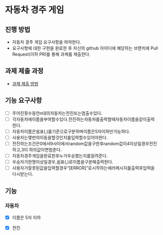# 자동차 경주 게임
## 진행 방법
* 자동차 경주 게임 요구사항을 파악한다.
* 요구사항에 대한 구현을 완료한 후 자신의 github 아이디에 해당하는 브랜치에 Pull Request(이하 PR)를 통해 과제를 제출한다.

## 과제 제출 과정
* [과제 제출 방법](https://github.com/next-step/nextstep-docs/tree/master/precourse)



## 기능 요구사항

- [ ] 주어진횟수동안n대의자동차는전진또는멈출수있다.
- [ ] 각자동차에이름을부여할수있다.전진하는자동차를출력할때자동차이름을같이출력한다.
- [ ] 자동차이름은쉼표(,)를기준으로구분하며이름은5자이하만가능하다.
- [ ] 사용자는몇번의이동을할것인지를입력할수있어야한다.
- [ ] 전진하는조건은0에서9사이에서random값을구한후random값이4이상일경우전진하고,3이 하의값이면멈춘다.
- [ ] 자동차경주게임을완료한후누가우승했는지를알려준다.
- [ ] 우승자가한명이상일경우,쉼표(,)로이름을구분해출력한다.
- [ ] 사용자가잘못된값을입력할경우“[ERROR]”로시작하는에러메시지를출력후입력을다시받는다.

## 기능

### 자동차

- [x] 이름은 5자 이하
- [x] 전진

